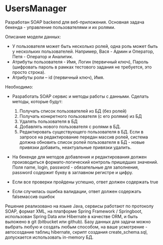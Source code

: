 # UsersManager
Разработан SOAP backend для веб-приложения. Основная задача бекенда - управление пользователями и их ролями.

Описание модели данных:  

- У пользователя может быть несколько ролей, одна роль может быть у нескольких пользователей. Например, Вася - Админ и Оператор, Петя - Оператор и Аналитик. 
- Атрибуты пользователя - Имя, Логин (первичный ключ), Пароль (шифровать пароль в рамках тестового задания не требуется, это просто строка). 
- Атрибуты роли – id (первичный ключ), Имя. 
 

Необходимо: 
- Разработать SOAP сервис и методы работы с данными. Сделать методы, которые будут:
  1. Получать список пользователей из БД (без ролей)
  2. Получать конкретного пользователя (с его ролями) из БД
  3. Удалять пользователя в БД
  4. Добавлять нового пользователя с ролями в БД. 
  5. Редактировать существующего пользователя в БД. Если в запросе на редактирование передан массив ролей, система должна обновить список ролей пользователя в БД - новые       привязки добавить, неактуальные привязки удалить.
- На бекенде для методов добавления и редактирования должен производиться формато-логический контроль пришедших значений. Поля name, login, password - обязательные для заполнения, password содержит букву в заглавном регистре и цифру. 

- Если все проверки пройдены успешно, ответ должен содержать <success>true</success>
- Если случилась ошибка валидации, ответ должен содержать <success>false</success><errors>массив ошибок</errors>
 

Решение реализовано на языке Java, сервисы работают по протоколу SOAP, формат XML, на платформе Spring Framework / Springboot, использован Spring Data или Hibernate в качестве ORM, и быть выложено в git (bitbucket или github). Базу данных для задачи можно выбрать любую и создать любым способом, на ваше усмотрение - автосоздание таблиц hibernate, скрипт создания create_schema.sql, допускается использовать in-memory БД. 
